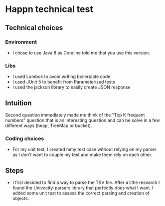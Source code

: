 # Happn technical test

## Technical choices

### Environment
* I chose to use Java 8 as Coraline told me that you use this version.

### Libs
* I used Lombok to avoid writing boilerplate code
* I used JUnit 5 to benefit from Parameterized tests  
* I used the jackson library to easily create JSON response

## Intuition

Second question immediately made me think of the "Top K frequent numbers" question that is an interesting question
 and can be solve in a few different ways (heap, TreeMap or bucket).
 
### Coding choices
* For my unit test, I created mmy test case without relying on my parser as I don't want to couple my test and make
 them rely on each other. 

## Steps
* I first decided to find a way to parse the TSV file. After a little research I found the Univocity-parsers library
 that perfectly does what I want. I added some unit test to assess the correct parsing and creation of objects.
 